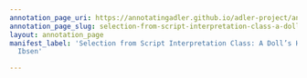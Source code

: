 ```yaml
---
annotation_page_uri: https://annotatingadler.github.io/adler-project/annotations/selection-from-script-interpretation-class-a-doll-s-house-by-henrik-ibsen-canvas-1-important-person.json
annotation_page_slug: selection-from-script-interpretation-class-a-doll-s-house-by-henrik-ibsen-canvas-1-important-person
layout: annotation_page
manifest_label: 'Selection from Script Interpretation Class: A Doll’s House by Henrik
  Ibsen'

---
```

